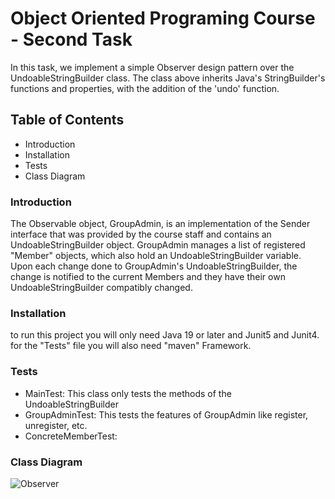 # Object Oriented Programing Course - Second Task
In this task, we implement a simple Observer design pattern over the UndoableStringBuilder class. 
The class above inherits Java's StringBuilder's functions and properties, with the addition of the 'undo' function.

## Table of Contents
- Introduction
- Installation
- Tests
- Class Diagram

### Introduction

The Observable object, GroupAdmin, is an implementation of the Sender interface that was provided by the course staff and contains an UndoableStringBuilder object. 
GroupAdmin manages a list of registered "Member" objects, which also hold an UndoableStringBuilder variable. Upon each change done to GroupAdmin's UndoableStringBuilder, the change is notified to the current Members and they have their own UndoableStringBuilder compatibly changed.


### Installation

to run this project you will only need Java 19 or later and Junit5 and Junit4.
for the "Tests" file you will also need "maven" Framework.


### Tests

- MainTest: This class only tests the methods of the UndoableStringBuilder 
- GroupAdminTest: This tests the features of GroupAdmin like register, unregister, etc.
- ConcreteMemberTest: 


### Class Diagram

![Observer](https://user-images.githubusercontent.com/117165853/209974285-29c62042-3093-4d20-8af6-9e8d61b20529.jpg)


